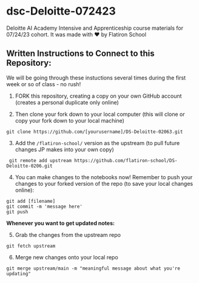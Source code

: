 # dsc-Deloitte-072423
Deloitte AI Academy Intensive and Apprenticeship course materials for 07/24/23 cohort. It was made with ❤️ by Flatiron School


## Written Instructions to Connect to this Repository:
We will be going through these instuctions several times during the first week or so of class - no rush!

1. FORK this repository, creating a copy on your own GitHub account (creates a personal duplicate only online)

2. Then clone your fork down to your local computer (this will clone or copy your fork down to your local machine)

```
git clone https://github.com/[yourusername]/DS-Deloitte-02063.git
```

3. Add the ```/flatiron-school/``` version as the upstream (to pull future changes JP makes into your own copy)  
```
 git remote add upstream https://github.com/flatiron-school/DS-Deloitte-0206.git
```

4. You can make changes to the notebooks now! Remember to push your changes to your forked version of the repo (to save your local changes online):
```
git add [filename]
git commit -m 'message here'
git push
```
**Whenever you want to get updated notes:**
  
5. Grab the changes from the upstream repo
 ```
git fetch upstream
```  
6. Merge new changes onto your local repo
```
git merge upstream/main -m "meaningful message about what you're updating"